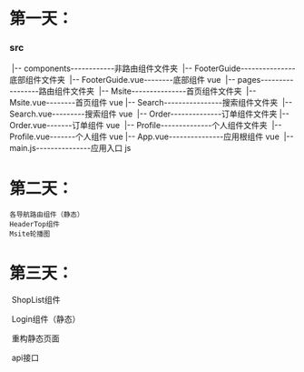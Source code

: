 # 第一天：

###     src 

​    |-- components------------非路由组件文件夹 
​        |-- FooterGuide---------------底部组件文件夹 
​            |-- FooterGuide.vue--------底部组件 vue 
​    |-- pages-----------------路由组件文件夹 
​        |-- Msite---------------首页组件文件夹 
​            |-- Msite.vue--------首页组件 vue 
​        |-- Search----------------搜索组件文件夹 
​            |-- Search.vue---------搜索组件 vue 
​        |-- Order--------------订单组件文件夹 
​            |-- Order.vue-------订单组件 vue 
​        |-- Profile--------------个人组件文件夹 
​            |-- Profile.vue-------个人组件 vue 
​    |-- App.vue---------------应用根组件 vue 
​    |-- main.js---------------应用入口 js



# 第二天：

    各导航路由组件（静态）
    HeaderTop组件
    Msite轮播图



# 第三天：

​    ShopList组件

​	Login组件（静态）

​	重构静态页面

​	api接口    